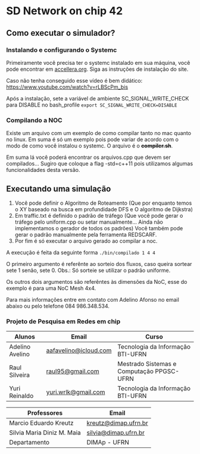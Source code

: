 # SD Network on chip 42  

## Como executar o simulador?
### Instalando e configurando o Systemc
Primeiramente você precisa ter o systemc instalado em sua máquina, você pode encontrar em [accellera.org](http://www.accellera.org/downloads/standards/systemc). Siga as instruções de instalação do site.

Caso não tenha conseguido esse vídeo é bem didático: https://www.youtube.com/watch?v=rLBScPm_bis

Após a instalação, sete a variável de ambiente SC_SIGNAL_WRITE_CHECK para DISABLE no bash_profile 
````export SC_SIGNAL_WRITE_CHECK=DISABLE````

### Compilando a NOC
Existe um arquivo com um exemplo de como compilar tanto no mac quanto no linux. Em suma é só um exemplo pois pode variar de acordo com o modo de como você instalou o systemc. O arquivo é o ~~**compiler.sh**~~.

Em suma lá você poderá encontrar os arquivos.cpp que devem ser compilados... Sugiro que coloque a flag -std=c++11 pois utilizamos algumas funcionalidades desta versão. 

## Executando uma simulação

 1. Você pode definir o Algoritmo de Roteamento (Que por enquanto temos o XY baseado na busca em profundidade DFS e O algoritmo de Dijkstra)
 2. Em traffic.txt é definido o padrão de tráfego (Que você pode gerar o tráfego pelo uniform.cpp ou setar manualmente... Ainda não implementamos o gerador de todos os padrões) Você também pode gerar o padrão manualmente pela ferramenta REDSCARF.
 3. Por fim é só executar o arquivo gerado ao compilar a noc. 

 A execução é feita da seguinte forma ````./bin/compilado 1 4 4 ````

 O primeiro argumento é referênte ao sorteio dos fluxos, caso queira sortear sete 1 senão, sete 0. Obs.: Só sorteie se utilizar o padrão uniforme.

 Os outros dois argumentos são referêntes às dimensões da NoC, esse do exemplo é para uma NoC Mesh 4x4.

 Para mais informações entre em contato com Adelino Afonso no email abaixo ou pelo telefone 084 986.348.534.


### Projeto de Pesquisa em Redes em chip

|  Alunos                       | 		Email			  |			 			Curso				  |
|-------------------------------|-------------------------|-------------------------------------------|
| Adelino Avelino			    | aafavelino@icloud.com   | Tecnologia da Informação BTI-UFRN		  |
| Raul Silveira 				| raul95@gmail.com        | Mestrado Sistemas e Computação PPGSC-UFRN |
| Yuri Reinaldo 				| yuri.wrlk@gmail.com     | Tecnologia da Informação BTI-UFRN		  |



|  Professores                  |             	Email				|
|-------------------------------|-----------------------------------|
|  Marcio Eduardo Kreutz		|  kreutz@dimap.ufrn.br             |
|  Silvia Maria Diniz M. Maia	|  silvia@dimap.ufrn.br 			|
|  Departamento 				|  DIMAp - UFRN 					|



